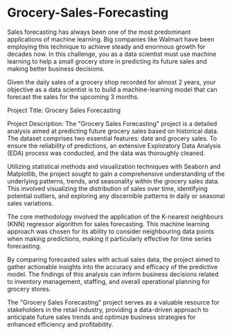 # Grocery-Sales-Forecasting

Sales forecasting has always been one of the most predominant applications of machine learning. Big companies like Walmart have been employing this technique to achieve steady and enormous growth for decades now. In this challenge, you as a data scientist must use machine learning to help a small grocery store in predicting its future sales and making better business decisions.

Given the daily sales of a grocery shop recorded for almost 2 years, your objective as a data scientist is to build a machine-learning model that can forecast the sales for the upcoming 3 months.

Project Title: Grocery Sales Forecasting

Project Description:
The "Grocery Sales Forecasting" project is a detailed analysis aimed at predicting future grocery sales based on historical data. The dataset comprises two essential features: date and grocery sales. To ensure the reliability of predictions, an extensive Exploratory Data Analysis (EDA) process was conducted, and the data was thoroughly cleaned.

Utilizing statistical methods and visualization techniques with Seaborn and Matplotlib, the project sought to gain a comprehensive understanding of the underlying patterns, trends, and seasonality within the grocery sales data. This involved visualizing the distribution of sales over time, identifying potential outliers, and exploring any discernible patterns in daily or seasonal sales variations.

The core methodology involved the application of the K-nearest neighbours (KNN) regressor algorithm for sales forecasting. This machine learning approach was chosen for its ability to consider neighbouring data points when making predictions, making it particularly effective for time series forecasting.

By comparing forecasted sales with actual sales data, the project aimed to gather actionable insights into the accuracy and efficacy of the predictive model. The findings of this analysis can inform business decisions related to inventory management, staffing, and overall operational planning for grocery stores.

The "Grocery Sales Forecasting" project serves as a valuable resource for stakeholders in the retail industry, providing a data-driven approach to anticipate future sales trends and optimize business strategies for enhanced efficiency and profitability.
